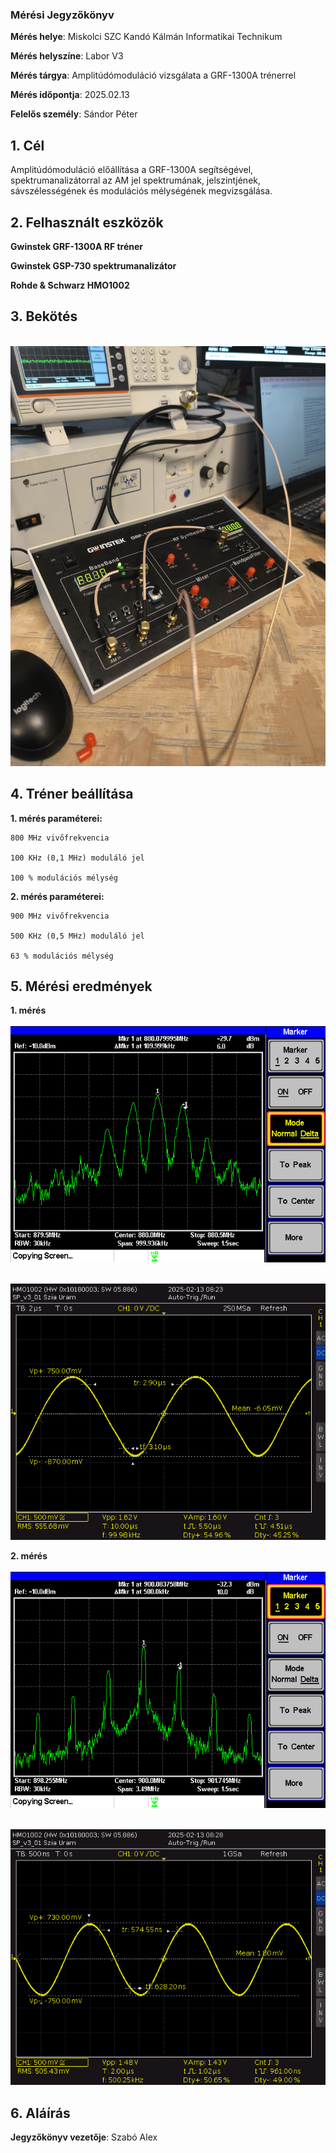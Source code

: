 ### Mérési Jegyzőkönyv

**Mérés helye**: Miskolci SZC Kandó Kálmán Informatikai Technikum 

**Mérés helyszíne**: Labor V3

**Mérés tárgya**: Amplitúdómoduláció vizsgálata a GRF-1300A trénerrel

**Mérés időpontja**: 2025.02.13

**Felelős személy**: Sándor Péter

## 1. Cél

 Amplitúdómoduláció előállítása a GRF-1300A segítségével, spektrumanalizátorral az AM jel spektrumának, jelszintjének, sávszélességének és modulációs mélységének 
 megvizsgálása.

## 2. Felhasznált eszközök

 **Gwinstek GRF-1300A RF tréner**

 **Gwinstek GSP-730 spektrumanalizátor**

 **Rohde & Schwarz HMO1002**

## 3. Bekötés
  <br> 
  <img src="https://github.com/SzAlex04/jegyzokonyv/blob/main/egyeb/bekotes.jpg"/> 

## 4. Tréner beállítása

  **1. mérés paraméterei:**

    800 MHz vivőfrekvencia
    
    100 KHz (0,1 MHz) moduláló jel
  
    100 % modulációs mélység

  **2. mérés paraméterei:**

    900 MHz vivőfrekvencia
    
    500 KHz (0,5 MHz) moduláló jel

    63 % modulációs mélység

## 5. Mérési eredmények

  **1. mérés**
   <br>  
   <img src="https://github.com/SzAlex04/jegyzokonyv/blob/main/egyeb/SCR01.BMP"/> 

   <br>  
   <img src="https://github.com/SzAlex04/jegyzokonyv/blob/main/egyeb/TA01.PNG"/> 
   
  **2. mérés**
   <br>  
   <img src="https://github.com/SzAlex04/jegyzokonyv/blob/main/egyeb/SCR02.BMP"/> 
  
   <br>  
   <img src="https://github.com/SzAlex04/jegyzokonyv/blob/main/egyeb/TA02.PNG"/> 

## 6. Aláírás
  
 **Jegyzőkönyv vezetője**: Szabó Alex
